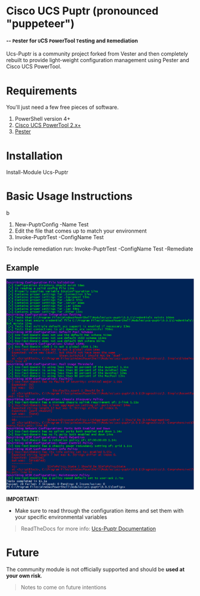 Cisco UCS Puptr (pronounced "puppeteer")
======================
#### -- `P`ester for `U`CS `P`owerTool `T`esting and `R`emediation

Ucs-Puptr is a community project forked from Vester and then completely rebuilt to provide light-weight
configuration management using Pester and Cisco UCS PowerTool.

# Requirements

You'll just need a few free pieces of software.

1. PowerShell version 4+
2. [Cisco UCS PowerTool 2.x+](https://communities.cisco.com/docs/DOC-37154)
3. [Pester](https://github.com/pester/Pester)

# Installation

Install-Module Ucs-Puptr

# Basic Usage Instructions
b
1. New-PuptrConfig -Name Test
2. Edit the file that comes up to match your environment
3. Invoke-PuptrTest -ConfigName Test

To include remediation run: Invoke-PuptrTest -ConfigName Test -Remediate

## Example
![Example](https://github.com/FooBartn/Ucs-Puptr/blob/master/docs/images/invoke-example.png)

**IMPORTANT:** 
* Make sure to read through the configuration items and set them with your specific environmental variables

>ReadTheDocs for more info: [Ucs-Puptr Documentation](http://ucs-puptr.readthedocs.io)
 
# Future

The community module is not officially supported and should be **used at your own risk**.

> Notes to come on future intentions
